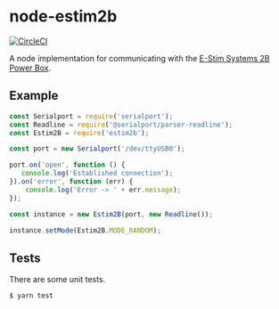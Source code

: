# node-estim2b

[![CircleCI](https://circleci.com/gh/heavyrubberslave/node-estim2b.svg?style=svg)](https://circleci.com/gh/heavyrubberslave/node-estim2b)

A node implementation for communicating with the 
[E-Stim Systems 2B Power Box](https://store.e-stim.co.uk/index.php?main_page=product_info&cPath=23_24&products_id=17). 

## Example

```js
const Serialport = require('serialport');
const Readline = require('@serialport/parser-readline');
const Estim2B = require('estim2b');

const port = new Serialport('/dev/ttyUSB0');

port.on('open', function () {
   console.log('Established connection');
}).on('error', function (err) {
    console.log('Error -> ' + err.message);
});

const instance = new Estim2B(port, new Readline());

instance.setMode(Estim2B.MODE_RANDOM);
```

## Tests
There are some unit tests.

```bash
$ yarn test
```

